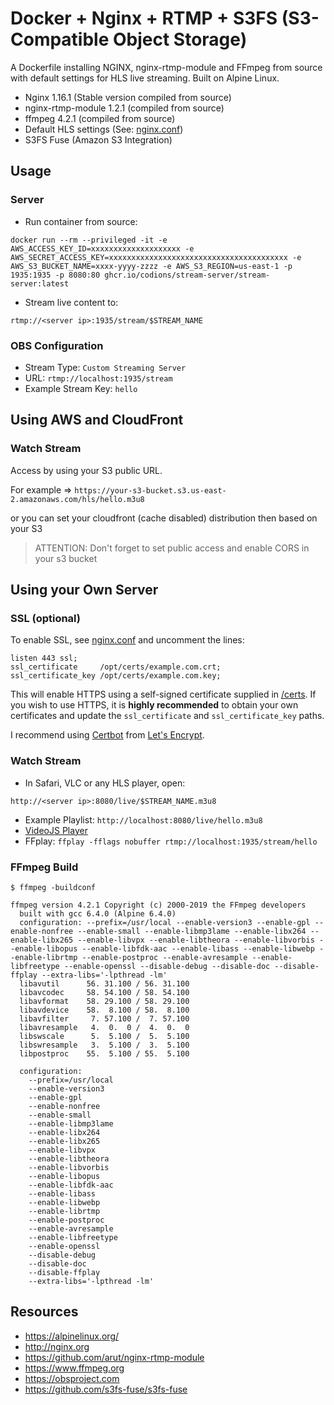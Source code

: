 # Docker + Nginx + RTMP + S3FS (S3-Compatible Object Storage)
A Dockerfile installing NGINX, nginx-rtmp-module and FFmpeg from source with default settings for HLS live streaming. Built on Alpine Linux.

* Nginx 1.16.1 (Stable version compiled from source)
* nginx-rtmp-module 1.2.1 (compiled from source)
* ffmpeg 4.2.1 (compiled from source)
* Default HLS settings (See: [nginx.conf](nginx.conf))
* S3FS Fuse (Amazon S3 Integration)

## Usage

### Server

* Run container from source:
```
docker run --rm --privileged -it -e AWS_ACCESS_KEY_ID=xxxxxxxxxxxxxxxxxxxx -e AWS_SECRET_ACCESS_KEY=xxxxxxxxxxxxxxxxxxxxxxxxxxxxxxxxxxxxxxxx -e AWS_S3_BUCKET_NAME=xxxx-yyyy-zzzz -e AWS_S3_REGION=us-east-1 -p 1935:1935 -p 8080:80 ghcr.io/codions/stream-server/stream-server:latest
```

* Stream live content to:
```
rtmp://<server ip>:1935/stream/$STREAM_NAME
```

### OBS Configuration
* Stream Type: `Custom Streaming Server`
* URL: `rtmp://localhost:1935/stream`
* Example Stream Key: `hello`

## Using AWS and CloudFront

### Watch Stream

Access by using your S3 public URL.

For example => `https://your-s3-bucket.s3.us-east-2.amazonaws.com/hls/hello.m3u8`

or you can set your cloudfront (cache disabled) distribution then based on your S3

>  ATTENTION:
>  Don't forget to set public access and enable CORS in your s3 bucket


## Using your Own Server

### SSL (optional)
To enable SSL, see [nginx.conf](nginx.conf) and uncomment the lines:
```
listen 443 ssl;
ssl_certificate     /opt/certs/example.com.crt;
ssl_certificate_key /opt/certs/example.com.key;
```

This will enable HTTPS using a self-signed certificate supplied in [/certs](/certs). If you wish to use HTTPS, it is **highly recommended** to obtain your own certificates and update the `ssl_certificate` and `ssl_certificate_key` paths.

I recommend using [Certbot](https://certbot.eff.org/docs/install.html) from [Let's Encrypt](https://letsencrypt.org).


### Watch Stream
* In Safari, VLC or any HLS player, open:
```
http://<server ip>:8080/live/$STREAM_NAME.m3u8
```
* Example Playlist: `http://localhost:8080/live/hello.m3u8`
* [VideoJS Player](https://video-dev.github.io/hls.js/stable/demo/?src=http%3A%2F%2Flocalhost%3A8080%2Flive%2Fhello.m3u8)
* FFplay: `ffplay -fflags nobuffer rtmp://localhost:1935/stream/hello`


### FFmpeg Build
```
$ ffmpeg -buildconf

ffmpeg version 4.2.1 Copyright (c) 2000-2019 the FFmpeg developers
  built with gcc 6.4.0 (Alpine 6.4.0)
  configuration: --prefix=/usr/local --enable-version3 --enable-gpl --enable-nonfree --enable-small --enable-libmp3lame --enable-libx264 --enable-libx265 --enable-libvpx --enable-libtheora --enable-libvorbis --enable-libopus --enable-libfdk-aac --enable-libass --enable-libwebp --enable-librtmp --enable-postproc --enable-avresample --enable-libfreetype --enable-openssl --disable-debug --disable-doc --disable-ffplay --extra-libs='-lpthread -lm'
  libavutil      56. 31.100 / 56. 31.100
  libavcodec     58. 54.100 / 58. 54.100
  libavformat    58. 29.100 / 58. 29.100
  libavdevice    58.  8.100 / 58.  8.100
  libavfilter     7. 57.100 /  7. 57.100
  libavresample   4.  0.  0 /  4.  0.  0
  libswscale      5.  5.100 /  5.  5.100
  libswresample   3.  5.100 /  3.  5.100
  libpostproc    55.  5.100 / 55.  5.100

  configuration:
    --prefix=/usr/local
    --enable-version3
    --enable-gpl
    --enable-nonfree
    --enable-small
    --enable-libmp3lame
    --enable-libx264
    --enable-libx265
    --enable-libvpx
    --enable-libtheora
    --enable-libvorbis
    --enable-libopus
    --enable-libfdk-aac
    --enable-libass
    --enable-libwebp
    --enable-librtmp
    --enable-postproc
    --enable-avresample
    --enable-libfreetype
    --enable-openssl
    --disable-debug
    --disable-doc
    --disable-ffplay
    --extra-libs='-lpthread -lm'
```

## Resources
* https://alpinelinux.org/
* http://nginx.org
* https://github.com/arut/nginx-rtmp-module
* https://www.ffmpeg.org
* https://obsproject.com
* https://github.com/s3fs-fuse/s3fs-fuse
